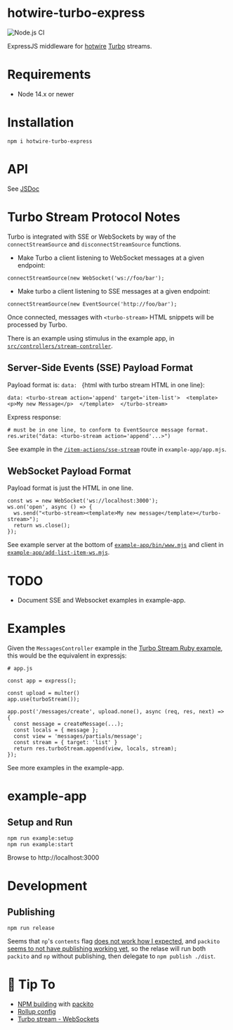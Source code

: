 # hotwire-turbo-express

![Node.js CI](https://github.com/twelve17/hotwire-turbo-express/workflows/Node.js%20CI/badge.svg)

ExpressJS middleware for <a href="https://hotwire.dev/">hotwire</a> <a href="https://turbo.hotwire.dev/">Turbo</a> streams.

# Requirements

- Node 14.x or newer

# Installation

```
npm i hotwire-turbo-express
```

# API

See [JSDoc](https://twelve17.github.io/hotwire-turbo-express/global.html)

# Turbo Stream Protocol Notes

Turbo is integrated with SSE or WebSockets by way of the `connectStreamSource` and `disconnectStreamSource` functions.


- Make Turbo a client listening to WebSocket messages at a given endpoint:
```
connectStreamSource(new WebSocket('ws://foo/bar');
```

- Make turbo a client listening to SSE messages at a given endpoint:

```
connectStreamSource(new EventSource('http://foo/bar');
```

Once connected, messages with `<turbo-stream>`  HTML snippets will be processed by Turbo.

There is an example using stimulus in the example app, in [`src/controllers/stream-controller`](https://github.com/twelve17/hotwire-turbo-express/blob/webpack/example-app/src/controllers/stream-controller.mjs).

## Server-Side Events (SSE) Payload Format

Payload format is: `data: ` {html with turbo stream HTML in one line}:

```
data: <turbo-stream action='append' target='item-list'>  <template>    <p>My new Message</p>  </template>  </turbo-stream>
```

Express response:
```
# must be in one line, to conform to EventSource message format.
res.write("data: <turbo-stream action='append'...>")
```

See example in the [`/item-actions/sse-stream`](https://github.com/twelve17/hotwire-turbo-express/blob/webpack/example-app/app.mjs#L88) route in `example-app/app.mjs`.

## WebSocket Payload Format

Payload format is just the HTML in one line.

```
const ws = new WebSocket('ws://localhost:3000');
ws.on('open', async () => {
  ws.send("<turbo-stream><template>My new message</template></turbo-stream>");
  return ws.close();
});
```

See example server at the bottom of [`example-app/bin/www.mjs`](https://github.com/twelve17/hotwire-turbo-express/blob/webpack/example-app/bin/www.mjs#L97) and client in [`example-app/add-list-item-ws.mjs`](https://github.com/twelve17/hotwire-turbo-express/blob/webpack/example-app/bin/add-list-item-ws.mjs#L25).

# TODO

- Document SSE and Websocket examples in example-app.

# Examples

Given the `MessagesController` example in the <a href="https://turbo.hotwire.dev/handbook/streams">Turbo Stream Ruby example</a>, this would be the equivalent in expressjs:

```
# app.js

const app = express();

const upload = multer()
app.use(turboStream());

app.post('/messages/create', upload.none(), async (req, res, next) => {
  const message = createMessage(...);
  const locals = { message };
  const view = 'messages/partials/message';
  const stream = { target: 'list' }
  return res.turboStream.append(view, locals, stream);
});
```

See more examples in the example-app.

# example-app

## Setup and Run

```
npm run example:setup
npm run example:start
```

Browse to http://localhost:3000

# Development

## Publishing

```
npm run release
```

Seems that `np`'s `contents` flag [does not work how I expected](https://github.com/sindresorhus/np/issues/551#issuecomment-768661956), and `packito` [seems to not have publishing working yet](https://github.com/mikbry/packito/issues/29),
so the relase will run both `packito` and `np` without publishing, then delegate to `npm publish ./dist`.

# 🎩 Tip To

- [NPM building](https://mikbry.com/blog/javascript/npm/best-practices-npm-package) with [packito](https://github.com/mikbry/packito)
- [Rollup config](https://github.com/rollup/rollup-starter-lib/blob/master/rollup.config.js)
- [Turbo stream - WebSockets](https://twitter.com/dunglas/status/1346088916030529537)